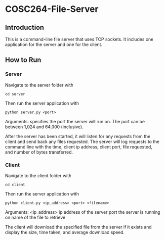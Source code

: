 # COSC264-File-Server
## Introduction
This is a command-line file server that uses TCP sockets. It includes one application for the server and one for the client.

## How to Run
### Server
Navigate to the server folder with
```
cd server
```
Then run the server application with
```
python server.py <port>
```
Arguments:
<port> specifies the port the server will run on. The port can be between 1,024 and 64,000 (inclusive).

After the server has been started, it will listen for any requests from the client and send back any files requested.
The server will log requests to the command line with the time, client ip address, client port, file requested, and number of bytes transferred.

### Client
Navigate to the client folder with
```
cd client
```
Then run the server application with
```
python client.py <ip_address> <port> <filename>
```
Arguments:
<ip_address> ip address of the server
<port> port the server is running on
<filename> name of the file to retrieve

The client will download the specified file from the server if it exists and display the size, time taken, and average download speed.
